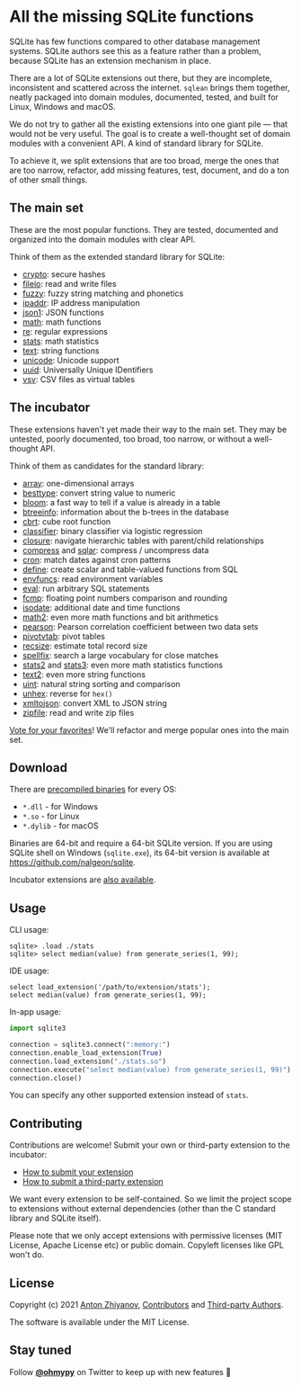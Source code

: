 # All the missing SQLite functions

SQLite has few functions compared to other database management systems. SQLite authors see this as a feature rather than a problem, because SQLite has an extension mechanism in place.

There are a lot of SQLite extensions out there, but they are incomplete, inconsistent and scattered across the internet. `sqlean` brings them together, neatly packaged into domain modules, documented, tested, and built for Linux, Windows and macOS.

We do not try to gather all the existing extensions into one giant pile — that would not be very useful. The goal is to create a well-thought set of domain modules with a convenient API. A kind of standard library for SQLite.

To achieve it, we split extensions that are too broad, merge the ones that are too narrow, refactor, add missing features, test, document, and do a ton of other small things.

## The main set

These are the most popular functions. They are tested, documented and organized into the domain modules with clear API.

Think of them as the extended standard library for SQLite:

-   [crypto](docs/crypto.md): secure hashes
-   [fileio](docs/fileio.md): read and write files
-   [fuzzy](docs/fuzzy.md): fuzzy string matching and phonetics
-   [ipaddr](docs/ipaddr.md): IP address manipulation
-   [json1](docs/json1.md): JSON functions
-   [math](docs/math.md): math functions
-   [re](docs/re.md): regular expressions
-   [stats](docs/stats.md): math statistics
-   [text](docs/text.md): string functions
-   [unicode](docs/unicode.md): Unicode support
-   [uuid](docs/uuid.md): Universally Unique IDentifiers
-   [vsv](docs/vsv.md): CSV files as virtual tables

## The incubator

These extensions haven't yet made their way to the main set. They may be untested, poorly documented, too broad, too narrow, or without a well-thought API.

Think of them as candidates for the standard library:

- [array](https://github.com/nalgeon/sqlean/issues/27#issuecomment-1004109889): one-dimensional arrays
- [besttype](https://github.com/nalgeon/sqlean/issues/27#issuecomment-999732640): convert string value to numeric
- [bloom](https://github.com/nalgeon/sqlean/issues/27#issuecomment-1002267134): a fast way to tell if a value is already in a table
- [btreeinfo](https://github.com/nalgeon/sqlean/issues/27#issuecomment-1004896027): information about the b-trees in the database
- [cbrt](https://github.com/nalgeon/sqlean/issues/27#issuecomment-996605444): cube root function
- [classifier](https://github.com/nalgeon/sqlean/issues/27#issuecomment-1001239676): binary classifier via logistic regression
- [closure](https://github.com/nalgeon/sqlean/issues/27#issuecomment-1004931771): navigate hierarchic tables with parent/child relationships
- [compress](https://github.com/nalgeon/sqlean/issues/27#issuecomment-1000937999) and [sqlar](https://github.com/nalgeon/sqlean/issues/27#issuecomment-1000938046): compress / uncompress data
- [cron](https://github.com/nalgeon/sqlean/issues/27#issuecomment-997427979): match dates against cron patterns
- [define](https://github.com/nalgeon/sqlean/issues/27#issuecomment-1004347222): create scalar and table-valued functions from SQL
- [envfuncs](https://github.com/nalgeon/sqlean/issues/27#issuecomment-997423609): read environment variables
- [eval](https://github.com/nalgeon/sqlean/issues/27#issuecomment-996432840): run arbitrary SQL statements
- [fcmp](https://github.com/nalgeon/sqlean/issues/27#issuecomment-997482625): floating point numbers comparison and rounding
- [isodate](https://github.com/nalgeon/sqlean/issues/27#issuecomment-998138191): additional date and time functions
- [math2](https://github.com/nalgeon/sqlean/issues/27#issuecomment-999128539): even more math functions and bit arithmetics
- [pearson](https://github.com/nalgeon/sqlean/issues/27#issuecomment-997417836): Pearson correlation coefficient between two data sets
- [pivotvtab](https://github.com/nalgeon/sqlean/issues/27#issuecomment-997052157): pivot tables
- [recsize](https://github.com/nalgeon/sqlean/issues/27#issuecomment-999732907): estimate total record size
- [spellfix](https://github.com/nalgeon/sqlean/issues/27#issuecomment-1002297477): search a large vocabulary for close matches
- [stats2](https://github.com/nalgeon/sqlean/issues/27#issuecomment-1000902666) and [stats3](https://github.com/nalgeon/sqlean/issues/27#issuecomment-1002703581): even more math statistics functions
- [text2](https://github.com/nalgeon/sqlean/issues/27#issuecomment-1003105288): even more string functions
- [uint](https://github.com/nalgeon/sqlean/issues/27#issuecomment-1001232670): natural string sorting and comparison
- [unhex](https://github.com/nalgeon/sqlean/issues/27#issuecomment-997432989): reverse for `hex()`
- [xmltojson](https://github.com/nalgeon/sqlean/issues/27#issuecomment-997018486): convert XML to JSON string
- [zipfile](https://github.com/nalgeon/sqlean/issues/27#issuecomment-1001190336): read and write zip files

[Vote for your favorites](https://github.com/nalgeon/sqlean/issues/27)! We'll refactor and merge popular ones into the main set.

## Download

There are [precompiled binaries](https://github.com/nalgeon/sqlean/releases/latest) for every OS:

-   `*.dll` - for Windows
-   `*.so` - for Linux
-   `*.dylib` - for macOS

Binaries are 64-bit and require a 64-bit SQLite version. If you are using SQLite shell on Windows (`sqlite.exe`), its 64-bit version is available at https://github.com/nalgeon/sqlite.

Incubator extensions are [also available](https://github.com/nalgeon/sqlean/releases/tag/incubator).

## Usage

CLI usage:

```
sqlite> .load ./stats
sqlite> select median(value) from generate_series(1, 99);
```

IDE usage:

```
select load_extension('/path/to/extension/stats');
select median(value) from generate_series(1, 99);
```

In-app usage:

```python
import sqlite3

connection = sqlite3.connect(":memory:")
connection.enable_load_extension(True)
connection.load_extension("./stats.so")
connection.execute("select median(value) from generate_series(1, 99)")
connection.close()
```

You can specify any other supported extension instead of `stats`.

## Contributing

Contributions are welcome! Submit your own or third-party extension to the incubator:

- [How to submit your extension](https://github.com/nalgeon/sqlean/blob/incubator/docs/submit.md)
- [How to submit a third-party extension](https://github.com/nalgeon/sqlean/blob/incubator/docs/external.md)

We want every extension to be self-contained. So we limit the project scope to extensions without external dependencies (other than the C standard library and SQLite itself).

Please note that we only accept extensions with permissive licenses (MIT License, Apache License etc) or public domain. Copyleft licenses like GPL won't do.

## License

Copyright (c) 2021 [Anton Zhiyanov](https://antonz.org/), [Contributors](https://github.com/nalgeon/sqlean/graphs/contributors) and [Third-party Authors](docs/third-party.md).

The software is available under the MIT License.

## Stay tuned

Follow [**@ohmypy**](https://twitter.com/ohmypy) on Twitter to keep up with new features 🚀

